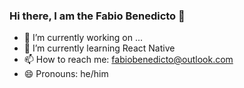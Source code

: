 ### Hi there, I am the Fabio Benedicto 👋

- 🔭 I’m currently working on ...
- 🌱 I’m currently learning React Native
- 📫 How to reach me: fabiobenedicto@outlook.com
- 😄 Pronouns: he/him


